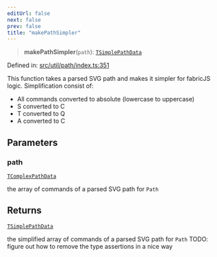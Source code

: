 ```yaml
---
editUrl: false
next: false
prev: false
title: "makePathSimpler"
---
```


> **makePathSimpler**(`path`): [`TSimplePathData`](/api/type-aliases/tsimplepathdata/)

Defined in: [src/util/path/index.ts:351](https://github.com/fabricjs/fabric.js/blob/9a792f4b7b8031f02ec7ea4ce8c99f810e45cfec/src/util/path/index.ts#L351)

This function takes a parsed SVG path and makes it simpler for fabricJS logic.
Simplification consist of:
- All commands converted to absolute (lowercase to uppercase)
- S converted to C
- T converted to Q
- A converted to C

## Parameters

### path

[`TComplexPathData`](/api/type-aliases/tcomplexpathdata/)

the array of commands of a parsed SVG path for `Path`

## Returns

[`TSimplePathData`](/api/type-aliases/tsimplepathdata/)

the simplified array of commands of a parsed SVG path for `Path`
TODO: figure out how to remove the type assertions in a nice way
